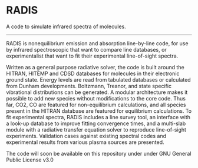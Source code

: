 # RADIS 

A code to simulate infrared spectra of molecules.

---

RADIS is nonequilibrium emission and absorption line-by-line code, for use by 
infrared spectroscopic that want to compare line databases, or experimentalist 
that want to fit their experimental line-of-sight spectra.

Written as a general purpose radiative solver, the code is built around the HITRAN, 
HITEMP and CDSD databases for molecules in their electronic ground state. Energy 
levels are read from tabulated databases or calculated from Dunham developments. 
Boltzmann, Treanor, and state specific vibrational distributions can be 
generated. A modular architecture makes it possible to add new species without 
modifications to the core code. Thus far, CO2, CO are featured for non-equilibrium 
calculations, and all species present in the HITRAN database are featured for 
equilibrium calculations. To fit experimental spectra, RADIS includes a line 
survey tool, an interface with a look-up database to improve fitting convergence 
times, and a multi-slab module with a radiative transfer equation solver to 
reproduce line-of-sight experiments. Validation cases against existing spectral 
codes and experimental results from various plasma sources are presented. 

The code will soon be available on this repository under under GNU General Public 
License v3.0
